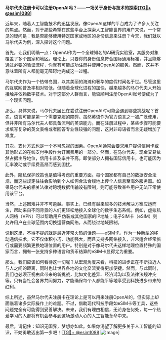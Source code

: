 **马尔代夫注册卡可以注册OpenAI吗？——一场关于身份与技术的探索[[TG💪+ @esim1088](https://t.me/s/esim1088)]**

近年来，随着人工智能技术的迅猛发展，像OpenAI这样的平台成为了许多人关注的焦点。然而，对于那些希望在这些平台上探索人工智能世界的用户来说，一个常见的疑问是：我是否能够使用特定国家或地区的身份信息来注册？今天，我们就以马尔代夫为例，深入探讨这个问题。

首先，让我们明确一点：OpenAI作为一个全球知名的AI研究实验室，其服务对象覆盖了多个国家和地区。理论上，只要你的身份信息符合国际通用标准，并且能够通过必要的验证流程，你就有可能成功注册并使用OpenAI的服务。然而，这并不意味着所有人都能毫无障碍地完成这一过程。

马尔代夫作为一个热带岛国，以其美丽的海滩和奢华的度假村闻名于世。尽管这里的互联网普及率相对较低，但随着全球化进程的加快，越来越多的马尔代夫人开始接触并依赖数字技术。对于这部分人群而言，能否顺利注册OpenAI账号便成为了一个现实问题。

那么，具体来说，马尔代夫居民在尝试注册OpenAI时可能会遇到哪些挑战呢？首先，语言可能是第一个需要克服的障碍。虽然英语作为官方语言之一被广泛使用，但并非所有马尔代夫人都具备流利的英语能力。而在注册过程中，某些步骤可能要求填写复杂的英文表格或者回答专业性较强的问题，这对非母语者而言无疑增加了难度。

其次，支付方式也是一个不可忽视的因素。OpenAI通常会要求用户提供信用卡或其他形式的在线支付手段作为订阅费用的一部分。然而，在马尔代夫，现金交易依然占据主导地位，信用卡普及率并不高。即使部分人拥有国际信用卡，也可能因为汇率波动或手续费高昂而感到困扰。

此外，隐私保护政策也是值得考虑的重要方面。每个国家都有自己的数据安全法规，而这些规定往往会影响到个人如何合法合规地上传个人信息至海外服务器。如果马尔代夫的相关法律对跨境数据传输设有限制，则可能导致某些用户无法正常使用该平台。

当然，上述困难并非不可逾越。事实上，已经有越来越多的技术解决方案应运而生，帮助来自不同背景的人们更轻松地接入全球化的数字生态系统。例如，虚拟私人网络（VPN）可以帮助用户伪装成其他国家的IP地址；电子SIM卡（eSIM）则允许用户在全球范围内切换运营商网络，从而绕过地域限制。

说到这里，不得不提的就是最近非常火热的话题——eSIM卡。作为一种新型的移动通信技术，它不仅体积小巧、功能强大，而且支持多网络接入，非常适合经常旅行或需要频繁更换地理位置的用户。特别是对于像马尔代夫这样地理位置特殊的国家而言，拥有一张支持多种语言和货币结算的eSIM卡显得尤为重要。

那么，我们应该如何看待这一切呢？从宏观角度来看，科技的进步正在不断拉近人与人之间的距离，同时也让世界各地的文化交流变得更加便捷。然而，与此同时，我们也必须正视由此带来的新挑战，比如文化差异、经济鸿沟以及法律法规冲突等。只有当社会各界共同努力，才能确保每个人都能平等地享受到科技进步带来的红利。

综上所述，虽然马尔代夫注册卡在理论上是可以用来注册OpenAI的，但实际上却面临着诸多实际操作上的难题。不过，借助现代科技手段如eSIM卡等工具，这些问题完全有可能得到妥善解决。未来，我们有理由相信，无论身在何处，每一个热爱学习的人都将有机会参与到这场激动人心的人工智能革命中来。

最后，请记住：知识无国界，梦想亦如此。如果你渴望了解更多关于人工智能的知识，不妨勇敢迈出第一步吧！[[TG💪+ @esim1088](https://t.me/s/esim1088) ![Image](https://i.postimg.cc/4NQfJmqS/Snipaste-2025-05-13-00-14-12.png)]
